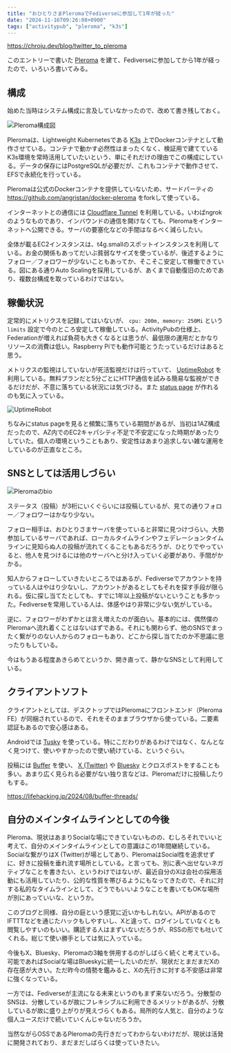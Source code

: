 ```yaml
---
title: "おひとりさまPleromaでFediverseに参加して1年が経った"
date: "2024-11-16T09:26:08+0900"
tags: ["activitypub", "pleroma", "k3s"]
---
```


https://chroju.dev/blog/twitter_to_pleroma

このエントリーで書いた [Pleroma](https://pleroma.chroju.dev/users/chroju) を建て、Fediverseに参加してから1年が経ったので、いろいろ書いてみる。

## 構成

始めた当時はシステム構成に言及していなかったので、改めて書き残しておく。

![Pleroma構成図](../images/2024-11-16/pleroma_diagram.png)

Pleromaは、Lightweight Kubernetesである [K3s](https://k3s.io) 上でDockerコンテナとして動作させている。コンテナで動かす必然性はまったくなく、検証用で建てているK3s環境を常時活用していたいという、単にそれだけの理由でこの構成にしている。データの保存にはPostgreSQLが必要だが、これもコンテナで動作させて、EFSで永続化を行っている。

Pleromaは公式のDockerコンテナを提供していないため、サードパーティの https://github.com/angristan/docker-pleroma をforkして使っている。

インターネットとの通信には [Cloudflare Tunnel](https://www.cloudflare.com/ja-jp/products/tunnel/) を利用している。いわばngrokのようなものであり、インバウンドの通信を開けなくても、Pleromaをインターネットへ公開できる。サーバの要塞化などの手間はなるべく減らしたい。

全体が載るEC2インスタンスは、t4g.smallのスポットインスタンスを利用している。お金の関係もあってだいぶ貧弱なサイズを使っているが、後述するようにフォロー／フォロワーが少ないこともあってか、そこそこ安定して稼働できている。図にある通りAuto Scalingを採用しているが、あくまで自動復旧のためであり、複数台構成を取っているわけではない。

## 稼働状況

定常的にメトリクスを記録してはいないが、 `cpu: 200m, memory: 250Mi` という `limits` 設定で今のところ安定して稼働している。ActivityPubの仕様上、Federationが増えれば負荷も大きくなるとは思うが、最低限の運用だとかなりリソースの消費は低い。Raspberry Piでも動作可能とうたっているだけはあると思う。

メトリクスの監視はしていないが死活監視だけは行っていて、 [UptimeRobot](https://uptimerobot.com/) を利用している。無料プランだと5分ごとにHTTP通信を試みる簡易な監視ができるだけだが、不意に落ちている状況には気づける。また [status page](https://stats.uptimerobot.com/zwCT56wgqG/797405195) が作れるのも気に入っている。

![UptimeRobot](../images/2024-11-16/uptimerobot.png)

ちなみにstatus pageを見ると頻繁に落ちている期間があるが、当初は1AZ構成だったので、AZ内でのEC2キャパシティ不足で不安定になった時期があったりしていた。個人の環境ということもあり、安定性はあまり追求しない雑な運用をしているのが正直なところ。

## SNSとしては活用しづらい

![Pleromaのbio](../images/2024-11-16/pleroma_bio.png)

ステータス（投稿）が3桁にいくぐらいには投稿しているが、見ての通りフォロー／フォロワーはかなり少ない。

フォロー相手は、おひとりさまサーバを使っていると非常に見つけづらい。大勢参加しているサーバであれば、ローカルタイムラインやフェデレーションタイムラインに見知らぬ人の投稿が流れてくることもあるだろうが、ひとりでやっていると、他人を見つけるには他のサーバへと分け入っていく必要があり、手間がかかる。

知人からフォローしていきたいところではあるが、Fediverseでアカウントを持っている人はやはり少ないし、アカウントがあるとしてもそれを探す手段が限られる。仮に探し当てたとしても、すでに1年以上投稿がないということも多かった。Fediverseを常用している人は、体感やはり非常に少ない気がしている。

逆に、フォロワーがわずかとは言え増えたのが面白い。基本的には、偶然僕のPleromaへ流れ着くことはないはずである。それにも関わらず、他のSNSでまったく繋がりのない人からのフォローもあり、どこから探し当てたのか不思議に思ったりもしている。

今はもうある程度あきらめてというか、開き直って、静かなSNSとして利用している。

## クライアントソフト

クライアントとしては、デスクトップではPleromaにフロントエンド（Pleroma FE）が同梱されているので、それをそのままブラウザから使っている。二要素認証もあるので安心感はある。

Androidでは [Tusky](https://tusky.app/) を使っている。特にこだわりがあるわけではなく、なんとなく見つけて、使いやすかったので使い続けている、というぐらい。

投稿には [Buffer](https://buffer.com) を使い、 [X (Twitter)](https://x.com/chroju) や [Bluesky](https://bsky.app/profile/chroju.dev) とクロスポストをすることも多い。あまり広く見られる必要がない独り言などは、Pleromaだけに投稿したりもする。

https://lifehacking.jp/2024/08/buffer-threads/

## 自分のメインタイムラインとしての今後

Pleroma、現状はあまりSocialな場にできていないものの、むしろそれでいいと考えて、自分のメインタイムラインとしての意識はこの1年間継続している。Socialな繋がりはX (Twitter)が場としてあり、PleromaはSocial性を追求せずに、好きに投稿を垂れ流す場所としている。と言っても、別に表へ出せないネガティブなことを書きたい、というわけではないが、最近自分のXは会社の採用活動にも活用していたり、公的な性質を帯びるようにもなってきたので、それに対する私的なタイムラインとして、どうでもいいようなことを書いてもOKな場所が別にあっていいな、というか。

このブログと同様、自分の庭という感覚に近いかもしれない。APIがあるのでIFTTTなどを通じたハックもしやすいし、Xと違って、ログインしていなくとも閲覧しやすいのもいい。購読する人はまずいないだろうが、RSSの形でも吐いてくれる。総じて使い勝手としては気に入っている。

今後もX、Bluesky、Pleromaの3軸を併用するのがしばらく続くと考えている。可能であればSocialな場はBlueskyに統一したいのだが、現状だとまだまだXの存在感が大きい。ただ昨今の情勢を鑑みると、Xの先行きに対する不安感は非常に強くなっている。

一方では、Fediverseが主流になる未来というのもまず来ないだろう。分散型のSNSは、分散しているが故にフレキシブルに利用できるメリットがあるが、分散しているが故に盛り上がりが見えづらくもある。局所的な人気と、自分のような個人ユースだけで続いていくんじゃないだろうか。

当然ながらOSSであるPleromaの先行きだってわからないわけだが、現状は活発に開発されており、まだまだしばらくは使っていきたい。
